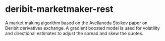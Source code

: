 # deribit-marketmaker-rest
A market making algorithm based on the Avellaneda Stoikov paper on Deribit derivatives exchange. A gradient boosted model is used for volatility and directional estimates to adjust the spread and skew the quotes.
